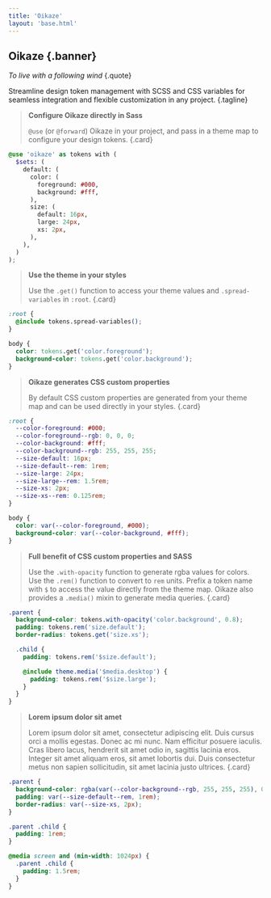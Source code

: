 ```yaml
---
title: 'Oikaze'
layout: 'base.html'
---
```


## Oikaze {.banner}

_To live with a following wind_ {.quote}

Streamline design token management with SCSS and CSS variables for seamless integration and flexible customization in any project. {.tagline}

> **Configure Oikaze directly in Sass**
>
> `@use` (or `@forward`) Oikaze in your project, and pass in a theme map to configure your design tokens.
> {.card}

```scss
@use 'oikaze' as tokens with (
  $sets: (
    default: (
      color: (
        foreground: #000,
        background: #fff,
      ),
      size: (
        default: 16px,
        large: 24px,
        xs: 2px,
      ),
    ),
  )
);
```

> **Use the theme in your styles**
>
> Use the `.get()` function to access your theme values and `.spread-variables` in `:root`.
> {.card}

```css
:root {
  @include tokens.spread-variables();
}

body {
  color: tokens.get('color.foreground');
  background-color: tokens.get('color.background');
}
```

> **Oikaze generates CSS custom properties**
>
> By default CSS custom properties are generated from your theme map and can be used directly in your styles.
> {.card}

```css
:root {
  --color-foreground: #000;
  --color-foreground--rgb: 0, 0, 0;
  --color-background: #fff;
  --color-background--rgb: 255, 255, 255;
  --size-default: 16px;
  --size-default--rem: 1rem;
  --size-large: 24px;
  --size-large--rem: 1.5rem;
  --size-xs: 2px;
  --size-xs--rem: 0.125rem;
}

body {
  color: var(--color-foreground, #000);
  background-color: var(--color-background, #fff);
}
```

> **Full benefit of CSS custom properties and SASS**
>
> Use the `.with-opacity` function to generate rgba values for colors.
> Use the `.rem()` function to convert to `rem` units.
> Prefix a token name with `$` to access the value directly from the theme map.
> Oikaze also provides a `.media()` mixin to generate media queries.
> {.card}

```scss
.parent {
  background-color: tokens.with-opacity('color.background', 0.8);
  padding: tokens.rem('size.default');
  border-radius: tokens.get('size.xs');

  .child {
    padding: tokens.rem('$size.default');

    @include theme.media('$media.desktop') {
      padding: tokens.rem('$size.large');
    }
  }
}
```

> **Lorem ipsum dolor sit amet**
>
> Lorem ipsum dolor sit amet, consectetur adipiscing elit. Duis cursus orci a mollis egestas. Donec ac mi nunc. Nam efficitur posuere iaculis. Cras libero lacus, hendrerit sit amet odio in, sagittis lacinia eros. Integer sit amet aliquam eros, sit amet lobortis dui. Duis consectetur metus non sapien sollicitudin, sit amet lacinia justo ultrices.
> {.card}

```css
.parent {
  background-color: rgba(var(--color-background--rgb, 255, 255, 255), 0.8);
  padding: var(--size-default--rem, 1rem);
  border-radius: var(--size-xs, 2px);
}

.parent .child {
  padding: 1rem;
}

@media screen and (min-width: 1024px) {
  .parent .child {
    padding: 1.5rem;
  }
}
```
